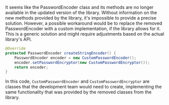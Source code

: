 It seems like the PasswordEncoder class and its methods are no longer available in the updated version of the library. Without information on the new methods provided by the library, it's impossible to provide a precise solution. However, a possible workaround would be to replace the removed PasswordEncoder with a custom implementation, if the library allows for it. This is a generic solution and might require adjustments based on the actual library's API.

```java
@Override
protected PasswordEncoder createStringEncoder() {
    PasswordEncoder encoder = new CustomPasswordEncoder();
    encoder.setPasswordEncryptor(new CustomPasswordEncryptor());
    return encoder;
}
```
In this code, `CustomPasswordEncoder` and `CustomPasswordEncryptor` are classes that the development team would need to create, implementing the same functionality that was provided by the removed classes from the library.